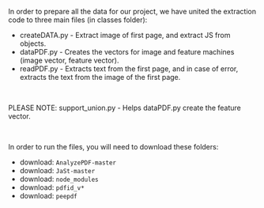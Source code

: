 In order to prepare all the data for our project, we have united the extraction code to three main files (in classes folder):
 * createDATA.py - Extract image of first page, and extract JS from objects.
 * dataPDF.py - Creates the vectors for image and feature machines (image vector, feature vector).
 * readPDF.py - Extracts text from the first page, and in case of error, extracts the text from the image of the first page.
 <br>
 
PLEASE NOTE: support_union.py - Helps dataPDF.py create the feature vector.

<br>

In order to run the files, you will need to download these folders:

  * download: `AnalyzePDF-master`
  * download: `JaSt-master`
  * download: `node_modules`
  * download: `pdfid_v*`
  * download: `peepdf`
